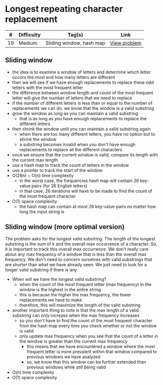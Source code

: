 # Longest repeating character replacement

| #   | Difficulty | Tag(s)                   | Link                                                                                   |
| --- | ---------- | ------------------------ | -------------------------------------------------------------------------------------- |
| 19  | Medium     | Sliding window, hash map | [View problem](https://leetcode.com/problems/longest-repeating-character-replacement/) |

## Sliding window

- the idea is to examine a window of letters and determine which letter occurs the most and how many letters are different
- then we will see if we have enough replacements to replace these odd letters with the most frequent letter
- the difference between window length and count of the most frequent letter will give the number of letters that we need to replace
- if the number of different letters is less than or equal to the number of replacements we can do, we know that the window is a valid substring
- grow the window as long as you can maintain a valid substring
  - that is as long as you have enough replacements to replace the different letters
- then shrink the window until you can maintain a valid substring again
  - when there are too many different letters, you have no option but to shrink the window
  - a substring becomes invalid when you don't have enough replacements to replace all the different characters
- once we ensure that the current window is valid, compare its length with the current max length
- use a hash map to track the count of letters in the window
- use a pointer to track the start of the window
- O(26n) ~ O(n) time complexity
  - in the worst case, the frequencies hash map will contain 26 key-value pairs (for 26 English letters)
  - in that case, 26 iterations will have to be made to find the count of the most frequent character
- O(1) space complexity
  - the hash map can contain at most 26 key-value pairs no matter how long the input string is

## Sliding window (more optimal version)

The problem asks for the longest valid substring. The length of the longest substring is the sum of k and the overall max occurrence of a character. So, it is important to track this overall max occurrence. We don't really care about any max frequency of a window that is less than the overall max frequency. We don't need to concern ourselves with valid substrings that are shorter than what we have already seen. We just need to look for a longer valid substring if there is any.

- When will we have the longest valid substring?
  - when the count of the most frequent letter (max frequency) in the window is the highest in the entire string
  - this is because the higher the max frequency, the fewer replacements we have to make
  - therefore, this will maximize the length of the valid substring
- another important thing to note is that the max length of a valid substring can only increase when the max frequency increases
  - so you don't have to find the count of the most frequent character from the hash map every time you check whether or not the window is valid
  - only update max frequency when you see that the count of a letter in the window is greater than the current max frequency
    - this means that we have encountered a window where the most frequent letter is more prevalent within that window compared to previous windows we have analyzed
    - so, we know that this window can be further extended than previous windows while still being valid
- O(n) time complexity
- O(1) space complexity

